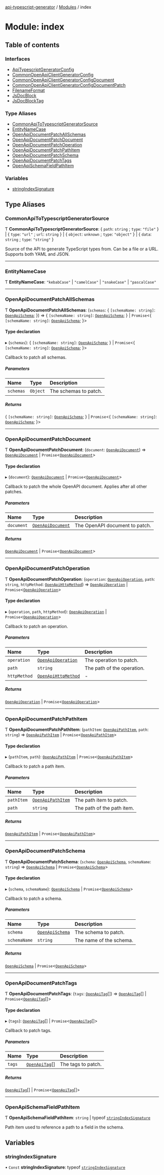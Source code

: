 [api-typescript-generator](../../README.md) / [Modules](../modules.md) / index

# Module: index

## Table of contents

### Interfaces

- [ApiTypescriptGeneratorConfig](../interfaces/index.ApiTypescriptGeneratorConfig.md)
- [CommonOpenApiClientGeneratorConfig](../interfaces/index.CommonOpenApiClientGeneratorConfig.md)
- [CommonOpenApiClientGeneratorConfigDocument](../interfaces/index.CommonOpenApiClientGeneratorConfigDocument.md)
- [CommonOpenApiClientGeneratorConfigDocumentPatch](../interfaces/index.CommonOpenApiClientGeneratorConfigDocumentPatch.md)
- [FilenameFormat](../interfaces/index.FilenameFormat.md)
- [JsDocBlock](../interfaces/index.JsDocBlock.md)
- [JsDocBlockTag](../interfaces/index.JsDocBlockTag.md)

### Type Aliases

- [CommonApiToTypescriptGeneratorSource](index.md#commonapitotypescriptgeneratorsource)
- [EntityNameCase](index.md#entitynamecase)
- [OpenApiDocumentPatchAllSchemas](index.md#openapidocumentpatchallschemas)
- [OpenApiDocumentPatchDocument](index.md#openapidocumentpatchdocument)
- [OpenApiDocumentPatchOperation](index.md#openapidocumentpatchoperation)
- [OpenApiDocumentPatchPathItem](index.md#openapidocumentpatchpathitem)
- [OpenApiDocumentPatchSchema](index.md#openapidocumentpatchschema)
- [OpenApiDocumentPatchTags](index.md#openapidocumentpatchtags)
- [OpenApiSchemaFieldPathItem](index.md#openapischemafieldpathitem)

### Variables

- [stringIndexSignature](index.md#stringindexsignature)

## Type Aliases

### CommonApiToTypescriptGeneratorSource

Ƭ **CommonApiToTypescriptGeneratorSource**: \{ `path`: `string` ; `type`: ``"file"``  } \| \{ `type`: ``"url"`` ; `url`: `string`  } \| \{ `object`: `unknown` ; `type`: ``"object"``  } \| \{ `data`: `string` ; `type`: ``"string"``  }

Source of the API to generate TypeScript types from. Can be a file or a URL. Supports both YAML and JSON.

___

### EntityNameCase

Ƭ **EntityNameCase**: ``"kebabCase"`` \| ``"camelCase"`` \| ``"snakeCase"`` \| ``"pascalCase"``

___

### OpenApiDocumentPatchAllSchemas

Ƭ **OpenApiDocumentPatchAllSchemas**: (`schemas`: \{ `[schemaName: string]`: [`OpenApiSchema`](openapi.md#openapischema);  }) => \{ `[schemaName: string]`: [`OpenApiSchema`](openapi.md#openapischema);  } \| `Promise`\<\{ `[schemaName: string]`: [`OpenApiSchema`](openapi.md#openapischema);  }\>

#### Type declaration

▸ (`schemas`): \{ `[schemaName: string]`: [`OpenApiSchema`](openapi.md#openapischema);  } \| `Promise`\<\{ `[schemaName: string]`: [`OpenApiSchema`](openapi.md#openapischema);  }\>

Callback to patch all schemas.

##### Parameters

| Name | Type | Description |
| :------ | :------ | :------ |
| `schemas` | `Object` | The schemas to patch. |

##### Returns

\{ `[schemaName: string]`: [`OpenApiSchema`](openapi.md#openapischema);  } \| `Promise`\<\{ `[schemaName: string]`: [`OpenApiSchema`](openapi.md#openapischema);  }\>

___

### OpenApiDocumentPatchDocument

Ƭ **OpenApiDocumentPatchDocument**: (`document`: [`OpenApiDocument`](../interfaces/openapi.OpenApiDocument.md)) => [`OpenApiDocument`](../interfaces/openapi.OpenApiDocument.md) \| `Promise`\<[`OpenApiDocument`](../interfaces/openapi.OpenApiDocument.md)\>

#### Type declaration

▸ (`document`): [`OpenApiDocument`](../interfaces/openapi.OpenApiDocument.md) \| `Promise`\<[`OpenApiDocument`](../interfaces/openapi.OpenApiDocument.md)\>

Callback to patch the whole OpenAPI document. Applies after all other patches.

##### Parameters

| Name | Type | Description |
| :------ | :------ | :------ |
| `document` | [`OpenApiDocument`](../interfaces/openapi.OpenApiDocument.md) | The OpenAPI document to patch. |

##### Returns

[`OpenApiDocument`](../interfaces/openapi.OpenApiDocument.md) \| `Promise`\<[`OpenApiDocument`](../interfaces/openapi.OpenApiDocument.md)\>

___

### OpenApiDocumentPatchOperation

Ƭ **OpenApiDocumentPatchOperation**: (`operation`: [`OpenApiOperation`](../interfaces/openapi.OpenApiOperation.md), `path`: `string`, `httpMethod`: [`OpenApiHttpMethod`](openapi.md#openapihttpmethod)) => [`OpenApiOperation`](../interfaces/openapi.OpenApiOperation.md) \| `Promise`\<[`OpenApiOperation`](../interfaces/openapi.OpenApiOperation.md)\>

#### Type declaration

▸ (`operation`, `path`, `httpMethod`): [`OpenApiOperation`](../interfaces/openapi.OpenApiOperation.md) \| `Promise`\<[`OpenApiOperation`](../interfaces/openapi.OpenApiOperation.md)\>

Callback to patch an operation.

##### Parameters

| Name | Type | Description |
| :------ | :------ | :------ |
| `operation` | [`OpenApiOperation`](../interfaces/openapi.OpenApiOperation.md) | The operation to patch. |
| `path` | `string` | The path of the operation. |
| `httpMethod` | [`OpenApiHttpMethod`](openapi.md#openapihttpmethod) | - |

##### Returns

[`OpenApiOperation`](../interfaces/openapi.OpenApiOperation.md) \| `Promise`\<[`OpenApiOperation`](../interfaces/openapi.OpenApiOperation.md)\>

___

### OpenApiDocumentPatchPathItem

Ƭ **OpenApiDocumentPatchPathItem**: (`pathItem`: [`OpenApiPathItem`](openapi.md#openapipathitem), `path`: `string`) => [`OpenApiPathItem`](openapi.md#openapipathitem) \| `Promise`\<[`OpenApiPathItem`](openapi.md#openapipathitem)\>

#### Type declaration

▸ (`pathItem`, `path`): [`OpenApiPathItem`](openapi.md#openapipathitem) \| `Promise`\<[`OpenApiPathItem`](openapi.md#openapipathitem)\>

Callback to patch a path item.

##### Parameters

| Name | Type | Description |
| :------ | :------ | :------ |
| `pathItem` | [`OpenApiPathItem`](openapi.md#openapipathitem) | The path item to patch. |
| `path` | `string` | The path of the path item. |

##### Returns

[`OpenApiPathItem`](openapi.md#openapipathitem) \| `Promise`\<[`OpenApiPathItem`](openapi.md#openapipathitem)\>

___

### OpenApiDocumentPatchSchema

Ƭ **OpenApiDocumentPatchSchema**: (`schema`: [`OpenApiSchema`](openapi.md#openapischema), `schemaName`: `string`) => [`OpenApiSchema`](openapi.md#openapischema) \| `Promise`\<[`OpenApiSchema`](openapi.md#openapischema)\>

#### Type declaration

▸ (`schema`, `schemaName`): [`OpenApiSchema`](openapi.md#openapischema) \| `Promise`\<[`OpenApiSchema`](openapi.md#openapischema)\>

Callback to patch a schema.

##### Parameters

| Name | Type | Description |
| :------ | :------ | :------ |
| `schema` | [`OpenApiSchema`](openapi.md#openapischema) | The schema to patch. |
| `schemaName` | `string` | The name of the schema. |

##### Returns

[`OpenApiSchema`](openapi.md#openapischema) \| `Promise`\<[`OpenApiSchema`](openapi.md#openapischema)\>

___

### OpenApiDocumentPatchTags

Ƭ **OpenApiDocumentPatchTags**: (`tags`: [`OpenApiTag`](../interfaces/openapi.OpenApiTag.md)[]) => [`OpenApiTag`](../interfaces/openapi.OpenApiTag.md)[] \| `Promise`\<[`OpenApiTag`](../interfaces/openapi.OpenApiTag.md)[]\>

#### Type declaration

▸ (`tags`): [`OpenApiTag`](../interfaces/openapi.OpenApiTag.md)[] \| `Promise`\<[`OpenApiTag`](../interfaces/openapi.OpenApiTag.md)[]\>

Callback to patch tags.

##### Parameters

| Name | Type | Description |
| :------ | :------ | :------ |
| `tags` | [`OpenApiTag`](../interfaces/openapi.OpenApiTag.md)[] | The tags to patch. |

##### Returns

[`OpenApiTag`](../interfaces/openapi.OpenApiTag.md)[] \| `Promise`\<[`OpenApiTag`](../interfaces/openapi.OpenApiTag.md)[]\>

___

### OpenApiSchemaFieldPathItem

Ƭ **OpenApiSchemaFieldPathItem**: `string` \| typeof [`stringIndexSignature`](index.md#stringindexsignature)

Path item used to reference a path to a field in the schema.

## Variables

### stringIndexSignature

• `Const` **stringIndexSignature**: typeof [`stringIndexSignature`](index.md#stringindexsignature)
